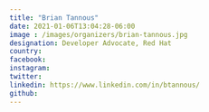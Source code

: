 ```yaml
---
title: "Brian Tannous"
date: 2021-01-06T13:04:28-06:00
image : /images/organizers/brian-tannous.jpg
designation: Developer Advocate, Red Hat
country: 
facebook: 
instagram: 
twitter: 
linkedin: https://www.linkedin.com/in/btannous/
github: 
---
```



